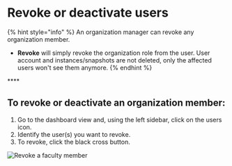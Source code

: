 # Revoke or deactivate users

{% hint style="info" %}
An organization manager can revoke any organization member.

* **Revoke** will simply revoke the organization role from the user. User account and instances/snapshots are not deleted, only the affected users won't see them anymore.
{% endhint %}

\*\*\*\*

## To revoke or deactivate an organization member:

1. Go to the dashboard view and, using the left sidebar, click on the users icon.
2. Identify the user\(s\) you want to revoke.
3. To revoke, click the black cross button.

![Revoke a faculty member](../../.gitbook/assets/revoke_access_ed.gif)









